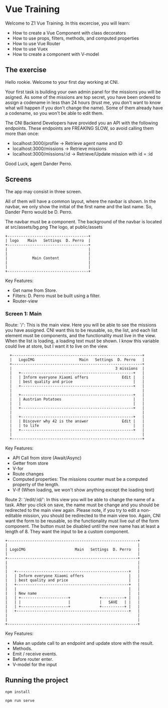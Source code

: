 # Vue Training

Welcome to Z1 Vue Training. In this excercise, you will learn:

- How to create a Vue Component with class decorators
- How to use props, filters, methods, and computed properties
- How to use Vue Router
- How to use Vuex
- How to create a component with V-model


## The exercise

Hello rookie. Welcome to your first day working at CNI.

Your first task is building your own admin panel for the missions you will be asigned. As some of the missions are top secret,
you have been ordered to assign a codename in less than 24 hours (trust me, you don't want to know what will happen if you
don't change the name). Some of them already have a codename, so you won't be able to edit them. 

The CNI Backend Developers have provided you an API with the following endpoints. These endpoints are FREAKING SLOW, so avoid calling them more than once:

- localhost:3000/profile -> Retrieve agent name and ID
- localhost:3000/missions -> Retrieve missions
- localhost:3000/missions/:id -> Retrieve/Update mission with id = :id

Good Luck, agent Dander Perro.

## Screens

The app may consist in three screen.

All of them will have a common layout, where the navbar is shown. In the navbar, we only show the initial of the first name and the last name. So, Dander Perro would be D. Perro.

The navbar must be a component. The background of the navbar is located at src/assets/bg.png  The logo, at public/assets

```
+------------------------------------+
| logo    Main   Settings  D. Perro  |
+------------------------------------+
|                                    |
|                                    |
|           Main Content             |
|                                    |
|                                    |
+------------------------------------+
```
Key Features:
- Get name from Store.
- Filters: D. Perro must be built using a filter.
- Router-view



### Screen 1: Main
Route: '/':
This is the main view. Here you will be able to see the missions you have assigned. CNI want this to be
reusable, so, the list, and each list element must be components, and the functionality must live in the
view. When the list is loading, a loading text must be shown. I know this variable could live at store,
but I want it to live on the view.

```
  +----------------------------------------------------------+
  |   LogoIMG                    Main   Settings  D. Perro   |
  +----------------------------------------------------------+
  |                                              3 missions  |
  |   +--------------------------------------------------+   |
  |   | Inform everyone Xiaomi offers               Edit |   |
  |   | best quality and price                           |   |
  |   +--------------------------------------------------+   |
  |                                                          |
  |   +--------------------------------------------------+   |
  |   | Austrian Potatoes                                |   |
  |   |                                                  |   |
  |   +--------------------------------------------------+   |
  |                                                          |
  |   +--------------------------------------------------+   |
  |   | Discover why 42 is the answer               Edit |   |
  |   | to life                                          |   |
  |   +--------------------------------------------------+   |
  |                                                          |
  +----------------------------------------------------------+
```

Key Features:
- API Call from store (Await/Async)
- Getter from store
- V-for
- Route changes
- Computed properties: The missions counter must be a computed property of the length.
- V-if (When loading, we won't show anything except the loading text)


Route 2: '/edit/:id/':
In this view you will be able to change the name of a task. After you click on save, the name must be change and you should be redirected to the main view again.
Please note, if you try to edit a non-editable mission, you should be redirected to the main view too. Again, CNI want the form to be reusable, so the functionality
must live out of the form component. The button must be disabled until the new name has at least a length of 8. They want the input to be a custom component.
```
+----------------------------------------------------------+
|                                                          |
| LogoIMG                      Main   Settings  D. Perro   |
|                                                          |
+----------------------------------------------------------+
|                                                          |
|                                                          |
|   +--------------------------------------------------+   |
|   | Inform everyone Xiaomi offers                    |   |
|   | best quality and price                           |   |
|   +--------------------------------------------------+   |
|   |                                                  |   |
|   | New name                                         |   |
|   | +---------------------+             +----------+ |   |
|   | |                     |             |   SAVE   | |   |
|   | +---------------------+             +----------+ |   |
|   +--------------------------------------------------+   |
|                                                          |
|                                                          |
+----------------------------------------------------------+
```
Key Features:
- Make an update call to an endpoint and update store with the result.
- Methods.
- Emit / receive events.
- Before router enter.
- V-model for the input

 ## Running the project
 ```
 npm install
 ````

```
npm run serve
```